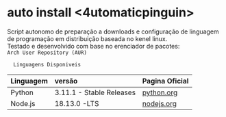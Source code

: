 # auto install <4utomaticpinguin>

Script autonomo de preparação a downloads e configuração de linguagem de programação em distribuição baseada no kenel linux.       
Testado e desenvolvido com base no erenciador de pacotes:        
`Arch User Repository (AUR)`

```
  Linguagens Disponiveis
```

| Linguagem   | versão       | Pagina Oficial                           |
| :---------- | :--------- | :---------------------------------- |
| Python | 3.11.1 - Stable Releases| [python.org](https://www.python.org/downloads/source/) |
| Node.js | 18.13.0 -LTS  | [nodejs.org](https://nodejs.org/en/download/) |

